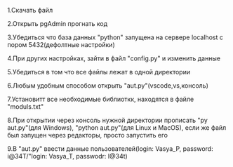 1.Скачать файл

2.Открыть pgAdmin прогнать код

3.Убедиться что база данных "python" запущена на сервере localhost с пором 5432(дефолтные настройки)

4.При других настройках, зайти в файл "config.py" и изменить данные

5.Убедиться в том что все файлы лежат в одной директории

6.Любым удобным способом открыть "aut.py"(vscode,vs,консоль)


7.Установитт все необходимые библиоткк, находятся в файле "moduls.txt"


8.При открытии через консоль нужной директории прописать "py aut.py"(для Windows), "python aut.py"(для Linux и MacOS), если же файл был запущен через редакторы, просто запустить его

9.В "aut.py" ввести данные пользователей(login: Vasya_P, password: i@34T/"login: Vasya_T, passwodr: I@34t) 


